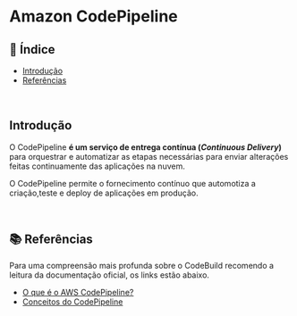 # Amazon CodePipeline

## :pushpin: Índice

- [Introdução](#introdução)
- [Referências](#books-referências)

<br />

## Introdução

O CodePipeline **é um serviço de entrega contínua (*Continuous Delivery*)** para orquestrar e automatizar as etapas necessárias para enviar alterações feitas continuamente das aplicações na nuvem.

O CodePipeline permite o fornecimento contínuo que automotiza a criação,teste e deploy de aplicações em produção.
 
<br />

## :books: Referências

Para uma compreensão mais profunda sobre o CodeBuild recomendo a leitura da documentação oficial, os links estão abaixo.

- [O que é o AWS CodePipeline?](https://docs.aws.amazon.com/pt_br/codepipeline/latest/userguide/welcome.html)
- [Conceitos do CodePipeline](https://docs.aws.amazon.com/pt_br/codepipeline/latest/userguide/concepts.html)
